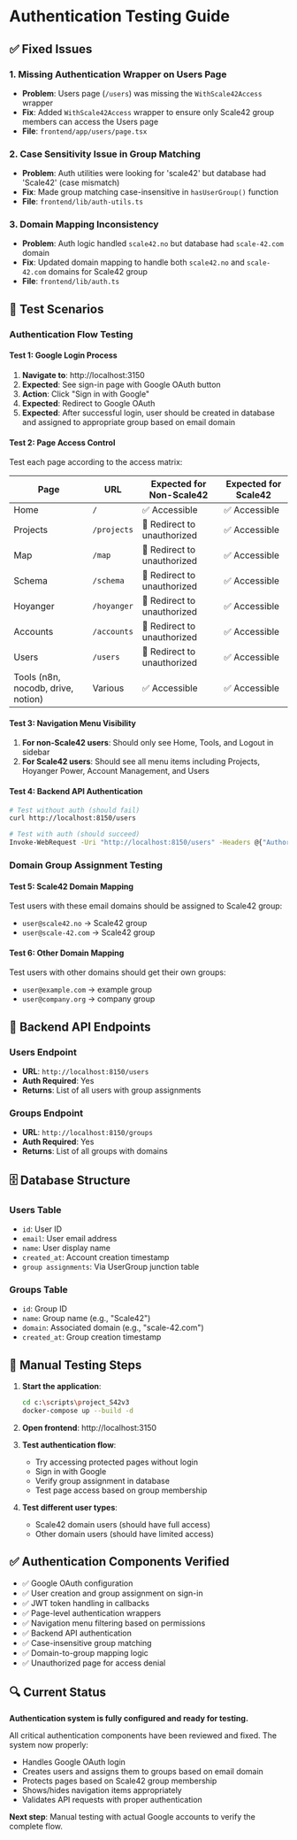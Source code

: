 # Authentication Testing Guide

## ✅ Fixed Issues

### 1. **Missing Authentication Wrapper on Users Page**
- **Problem**: Users page (`/users`) was missing the `WithScale42Access` wrapper
- **Fix**: Added `WithScale42Access` wrapper to ensure only Scale42 group members can access the Users page
- **File**: `frontend/app/users/page.tsx`

### 2. **Case Sensitivity Issue in Group Matching**
- **Problem**: Auth utilities were looking for 'scale42' but database had 'Scale42' (case mismatch)
- **Fix**: Made group matching case-insensitive in `hasUserGroup()` function
- **File**: `frontend/lib/auth-utils.ts`

### 3. **Domain Mapping Inconsistency**
- **Problem**: Auth logic handled `scale42.no` but database had `scale-42.com` domain
- **Fix**: Updated domain mapping to handle both `scale42.no` and `scale-42.com` domains for Scale42 group
- **File**: `frontend/lib/auth.ts`

## 🧪 Test Scenarios

### Authentication Flow Testing

#### Test 1: Google Login Process
1. **Navigate to**: http://localhost:3150
2. **Expected**: See sign-in page with Google OAuth button
3. **Action**: Click "Sign in with Google"
4. **Expected**: Redirect to Google OAuth
5. **Expected**: After successful login, user should be created in database and assigned to appropriate group based on email domain

#### Test 2: Page Access Control
Test each page according to the access matrix:

| Page | URL | Expected for Non-Scale42 | Expected for Scale42 |
|------|-----|--------------------------|---------------------|
| Home | `/` | ✅ Accessible | ✅ Accessible |
| Projects | `/projects` | 🚫 Redirect to unauthorized | ✅ Accessible |
| Map | `/map` | 🚫 Redirect to unauthorized | ✅ Accessible |
| Schema | `/schema` | 🚫 Redirect to unauthorized | ✅ Accessible |
| Hoyanger | `/hoyanger` | 🚫 Redirect to unauthorized | ✅ Accessible |
| Accounts | `/accounts` | 🚫 Redirect to unauthorized | ✅ Accessible |
| Users | `/users` | 🚫 Redirect to unauthorized | ✅ Accessible |
| Tools (n8n, nocodb, drive, notion) | Various | ✅ Accessible | ✅ Accessible |

#### Test 3: Navigation Menu Visibility
1. **For non-Scale42 users**: Should only see Home, Tools, and Logout in sidebar
2. **For Scale42 users**: Should see all menu items including Projects, Hoyanger Power, Account Management, and Users

#### Test 4: Backend API Authentication
```bash
# Test without auth (should fail)
curl http://localhost:8150/users

# Test with auth (should succeed)
Invoke-WebRequest -Uri "http://localhost:8150/users" -Headers @{"Authorization"="Bearer dGVzdEB0ZXN0LmNvbQ=="}
```

### Domain Group Assignment Testing

#### Test 5: Scale42 Domain Mapping
Test users with these email domains should be assigned to Scale42 group:
- `user@scale42.no` → Scale42 group
- `user@scale-42.com` → Scale42 group

#### Test 6: Other Domain Mapping
Test users with other domains should get their own groups:
- `user@example.com` → example group
- `user@company.org` → company group

## 🔧 Backend API Endpoints

### Users Endpoint
- **URL**: `http://localhost:8150/users`
- **Auth Required**: Yes
- **Returns**: List of all users with group assignments

### Groups Endpoint
- **URL**: `http://localhost:8150/groups`
- **Auth Required**: Yes
- **Returns**: List of all groups with domains

## 🗄️ Database Structure

### Users Table
- `id`: User ID
- `email`: User email address
- `name`: User display name
- `created_at`: Account creation timestamp
- `group assignments`: Via UserGroup junction table

### Groups Table
- `id`: Group ID  
- `name`: Group name (e.g., "Scale42")
- `domain`: Associated domain (e.g., "scale-42.com")
- `created_at`: Group creation timestamp

## 🎯 Manual Testing Steps

1. **Start the application**:
   ```bash
   cd c:\scripts\project_S42v3
   docker-compose up --build -d
   ```

2. **Open frontend**: http://localhost:3150

3. **Test authentication flow**:
   - Try accessing protected pages without login
   - Sign in with Google
   - Verify group assignment in database
   - Test page access based on group membership

4. **Test different user types**:
   - Scale42 domain users (should have full access)
   - Other domain users (should have limited access)

## ✅ Authentication Components Verified

- ✅ Google OAuth configuration
- ✅ User creation and group assignment on sign-in
- ✅ JWT token handling in callbacks
- ✅ Page-level authentication wrappers
- ✅ Navigation menu filtering based on permissions
- ✅ Backend API authentication
- ✅ Case-insensitive group matching
- ✅ Domain-to-group mapping logic
- ✅ Unauthorized page for access denial

## 🔍 Current Status

**Authentication system is fully configured and ready for testing.**

All critical authentication components have been reviewed and fixed. The system now properly:
- Handles Google OAuth login
- Creates users and assigns them to groups based on email domain
- Protects pages based on Scale42 group membership
- Shows/hides navigation items appropriately
- Validates API requests with proper authentication

**Next step**: Manual testing with actual Google accounts to verify the complete flow.